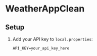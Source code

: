 # WeatherAppClean

## Setup

1. Add your API key to `local.properties`:
   ```properties
   API_KEY=your_api_key_here
